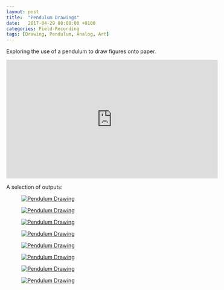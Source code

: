 ```yaml
---
layout: post
title:  "Pendulum Drawings"
date:   2017-04-29 08:00:00 +0100
categories: Field-Recording
tags: [Drawing, Pendulum, Analog, Art]
---
```


Exploring the use of a pendulum to draw figures onto paper.

<iframe width="560" height="315" src="https://www.youtube.com/embed/c3iq19qJnj4" frameborder="0" allow="autoplay; encrypted-media" allowfullscreen></iframe>

A selection of outputs:

<div class="pure-g custom-grid">
  <div class="pure-u-1-4 pure-u-lg-1-8">
    <figure>
      <a href="{{site.baseurl}}/assets/images/2017-04-29/Pendulum_001.jpg"><img class="pure-img" src="{{site.baseurl}}/assets/images/2017-04-29/Pendulum_001.jpg" alt="Pendulum Drawing"></a>
    </figure>
  </div>

  <div class="pure-u-1-4 pure-u-lg-1-8">
    <figure>
      <a href="{{site.baseurl}}/assets/images/2017-04-29/Pendulum_002.jpg"><img class="pure-img" src="{{site.baseurl}}/assets/images/2017-04-29/Pendulum_002.jpg" alt="Pendulum Drawing"></a>
    </figure>
  </div>

  <div class="pure-u-1-4 pure-u-lg-1-8">
    <figure>
      <a href="{{site.baseurl}}/assets/images/2017-04-29/Pendulum_003.jpg"><img class="pure-img" src="{{site.baseurl}}/assets/images/2017-04-29/Pendulum_003.jpg" alt="Pendulum Drawing"></a>
    </figure>
  </div>

  <div class="pure-u-1-4 pure-u-lg-1-8">
    <figure>
      <a href="{{site.baseurl}}/assets/images/2017-04-29/Pendulum_004.jpg"><img class="pure-img" src="{{site.baseurl}}/assets/images/2017-04-29/Pendulum_004.jpg" alt="Pendulum Drawing"></a>
    </figure>
  </div>

  <div class="pure-u-1-4 pure-u-lg-1-8">
    <figure>
      <a href="{{site.baseurl}}/assets/images/2017-04-29/Pendulum_005.jpg"><img class="pure-img" src="{{site.baseurl}}/assets/images/2017-04-29/Pendulum_005.jpg" alt="Pendulum Drawing"></a>
    </figure>
  </div>

  <div class="pure-u-1-4 pure-u-lg-1-8">
    <figure>
      <a href="{{site.baseurl}}/assets/images/2017-04-29/Pendulum_006.jpg"><img class="pure-img" src="{{site.baseurl}}/assets/images/2017-04-29/Pendulum_006.jpg" alt="Pendulum Drawing"></a>
    </figure>
  </div>

  <div class="pure-u-1-4 pure-u-lg-1-8">
    <figure>
      <a href="{{site.baseurl}}/assets/images/2017-04-29/Pendulum_007.jpg"><img class="pure-img" src="{{site.baseurl}}/assets/images/2017-04-29/Pendulum_007.jpg" alt="Pendulum Drawing"></a>
    </figure>
  </div>

  <div class="pure-u-1-4 pure-u-lg-1-8">
    <figure>
      <a href="{{site.baseurl}}/assets/images/2017-04-29/Pendulum_008.jpg"><img class="pure-img" src="{{site.baseurl}}/assets/images/2017-04-29/Pendulum_008.jpg" alt="Pendulum Drawing"></a>
    </figure>
  </div>
</div>
